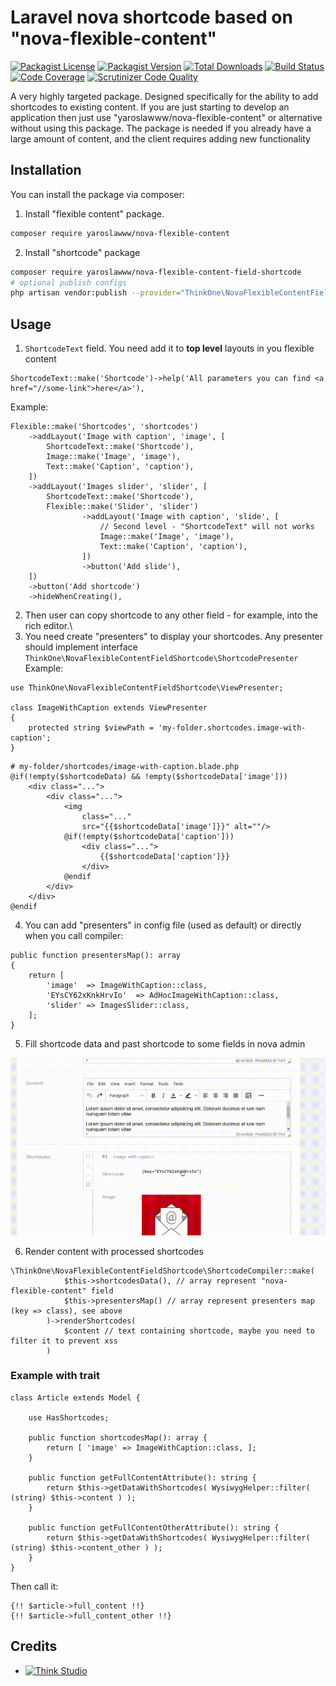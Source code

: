 # Laravel nova shortcode based on "nova-flexible-content"

[![Packagist License](https://img.shields.io/packagist/l/yaroslawww/nova-flexible-content-field-shortcode?color=%234dc71f)](https://github.com/yaroslawww/nova-flexible-content-field-shortcode/blob/master/LICENSE.md)
[![Packagist Version](https://img.shields.io/packagist/v/yaroslawww/nova-flexible-content-field-shortcode)](https://packagist.org/packages/yaroslawww/nova-flexible-content-field-shortcode)
[![Total Downloads](https://img.shields.io/packagist/dt/yaroslawww/nova-flexible-content-field-shortcode)](https://packagist.org/packages/yaroslawww/nova-flexible-content-field-shortcode)
[![Build Status](https://scrutinizer-ci.com/g/yaroslawww/nova-flexible-content-field-shortcode/badges/build.png?b=master)](https://scrutinizer-ci.com/g/yaroslawww/nova-flexible-content-field-shortcode/build-status/master)
[![Code Coverage](https://scrutinizer-ci.com/g/yaroslawww/nova-flexible-content-field-shortcode/badges/coverage.png?b=master)](https://scrutinizer-ci.com/g/yaroslawww/nova-flexible-content-field-shortcode/?branch=master)
[![Scrutinizer Code Quality](https://scrutinizer-ci.com/g/yaroslawww/nova-flexible-content-field-shortcode/badges/quality-score.png?b=master)](https://scrutinizer-ci.com/g/yaroslawww/nova-flexible-content-field-shortcode/?branch=master)

A very highly targeted package. Designed specifically for the ability to add shortcodes to existing content. If you are
just starting to develop an application then just use "yaroslawww/nova-flexible-content" or alternative without using
this package. The package is needed if you already have a large amount of content, and the client requires adding new
functionality

## Installation

You can install the package via composer:

1. Install "flexible content" package.

```bash
composer require yaroslawww/nova-flexible-content
```

2. Install "shortcode" package

```bash
composer require yaroslawww/nova-flexible-content-field-shortcode
# optional publish configs
php artisan vendor:publish --provider="ThinkOne\NovaFlexibleContentFieldShortcode\ServiceProvider" --tag="config"
```

## Usage

1. `ShortcodeText` field. You need add it to **top level** layouts in you flexible content

```
ShortcodeText::make('Shortcode')->help('All parameters you can find <a href="//some-link">here</a>'),
```

Example:

```injectablephp
Flexible::make('Shortcodes', 'shortcodes')
    ->addLayout('Image with caption', 'image', [
        ShortcodeText::make('Shortcode'),
        Image::make('Image', 'image'),
        Text::make('Caption', 'caption'),
    ])
    ->addLayout('Images slider', 'slider', [
        ShortcodeText::make('Shortcode'),
        Flexible::make('Slider', 'slider')
                ->addLayout('Image with caption', 'slide', [
                    // Second level - "ShortcodeText" will not works
                    Image::make('Image', 'image'),
                    Text::make('Caption', 'caption'),
                ])
                ->button('Add slide'),
    ])
    ->button('Add shortcode')
    ->hideWhenCreating(),
```

2. Then user can copy shortcode to any other field - for example, into the rich editor.\
3. You need create "presenters" to display your shortcodes. Any presenter should implement
   interface `ThinkOne\NovaFlexibleContentFieldShortcode\ShortcodePresenter` \
   Example:

```injectablephp
use ThinkOne\NovaFlexibleContentFieldShortcode\ViewPresenter;

class ImageWithCaption extends ViewPresenter
{
    protected string $viewPath = 'my-folder.shortcodes.image-with-caption';
}
```

```
# my-folder/shortcodes/image-with-caption.blade.php
@if(!empty($shortcodeData) && !empty($shortcodeData['image']))
    <div class="...">
        <div class="...">
            <img
                class="..."
                src="{{$shortcodeData['image']}}" alt=""/>
            @if(!empty($shortcodeData['caption']))
                <div class="...">
                    {{$shortcodeData['caption']}}
                </div>
            @endif
        </div>
    </div>
@endif
```

4. You can add "presenters" in config file (used as default) or directly when you call compiler:

```injectablephp
public function presentersMap(): array
{
    return [
        'image'  => ImageWithCaption::class,
        'EYsCY62xKnkHrvIo'  => AdHocImageWithCaption::class,
        'slider' => ImagesSlider::class,
    ];
}
```

5. Fill shortcode data and past shortcode to some fields in nova admin

![](doc/assets/shortcode_example.gif)

6. Render content with processed shortcodes

```injectablephp
\ThinkOne\NovaFlexibleContentFieldShortcode\ShortcodeCompiler::make(
            $this->shortcodesData(), // array represent "nova-flexible-content" field
            $this->presentersMap() // array represent presenters map (key => class), see above
        )->renderShortcodes(
            $content // text containing shortcode, maybe you need to filter it to prevent xss
        )
```

### Example with trait

```injectablephp
class Article extends Model {

    use HasShortcodes;

    public function shortcodesMap(): array {
        return [ 'image' => ImageWithCaption::class, ];
    }

    public function getFullContentAttribute(): string {
        return $this->getDataWithShortcodes( WysiwygHelper::filter( (string) $this->content ) );
    }
    
    public function getFullContentOtherAttribute(): string {
        return $this->getDataWithShortcodes( WysiwygHelper::filter( (string) $this->content_other ) );
    }
}
```

Then call it:

```injectablephp
{!! $article->full_content !!}
{!! $article->full_content_other !!}
```

## Credits

- [![Think Studio](https://yaroslawww.github.io/images/sponsors/packages/logo-think-studio.png)](https://think.studio/)
